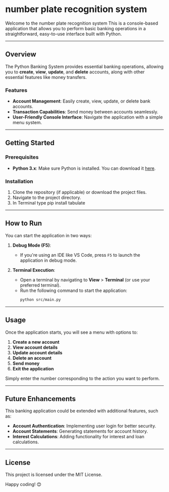 # number plate recognition system

Welcome to the number plate recognition system This is a console-based application that allows you to perform basic banking operations in a straightforward, easy-to-use interface built with Python.

---

## Overview

The Python Banking System provides essential banking operations, allowing you to **create**, **view**, **update**, and **delete** accounts, along with other essential features like money transfers.

### Features

- **Account Management**: Easily create, view, update, or delete bank accounts.
- **Transaction Capabilities**: Send money between accounts seamlessly.
- **User-Friendly Console Interface**: Navigate the application with a simple menu system.

---

## Getting Started

### Prerequisites

- **Python 3.x**: Make sure Python is installed. You can download it [here](https://www.python.org/downloads/).

### Installation

1. Clone the repository (if applicable) or download the project files.
2. Navigate to the project directory.
3. In Terminal type pip install tabulate

---

## How to Run

You can start the application in two ways:

1. **Debug Mode (F5)**:
   - If you're using an IDE like VS Code, press `F5` to launch the application in debug mode.
  
2. **Terminal Execution**:
   - Open a terminal by navigating to **View** > **Terminal** (or use your preferred terminal).
   - Run the following command to start the application:
     ```bash
     python src/main.py
     ```

---

## Usage

Once the application starts, you will see a menu with options to:
1. **Create a new account**
2. **View account details**
3. **Update account details**
4. **Delete an account**
5. **Send money**
6. **Exit the application**

Simply enter the number corresponding to the action you want to perform.

---

## Future Enhancements

This banking application could be extended with additional features, such as:
- **Account Authentication**: Implementing user login for better security.
- **Account Statements**: Generating statements for account history.
- **Interest Calculations**: Adding functionality for interest and loan calculations.

---

## License

This project is licensed under the MIT License.

Happy coding! 😊
